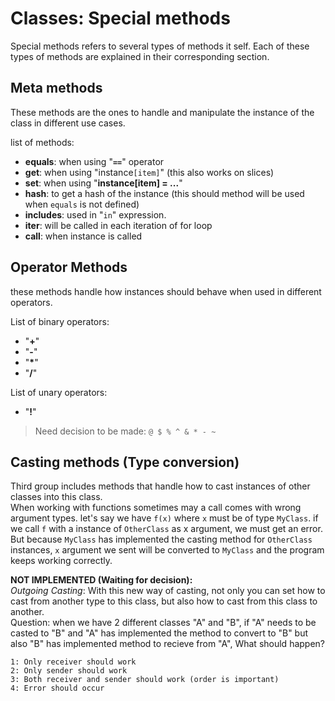 # Classes: Special methods

Special methods refers to several types of methods it self.
Each of these types of methods are explained in their corresponding section.



## Meta methods

These methods are the ones to handle and manipulate the instance of the class in different use cases.

list of methods:

- **equals**: when using "**`==`**" operator
- **get**: when using "instance`[item]`" (this also works on slices)
- **set**: when using "**instance[item] = ...**"
- **hash**: to get a hash of the instance (this should method will be used when `equals` is not defined)
- **includes**: used in "`in`" expression.
- **iter**: will be called in each iteration of for loop
- **call**: when instance is called



## Operator Methods

these methods handle how instances should behave when used in different operators.

List of binary operators:
- "**+**"
- "**-**"
- "**\***"
- "**/**"

List of unary operators:
- "**!**"

> Need decision to be made: `@ $ % ^ & * - ~`



## Casting methods (Type conversion)

Third group includes methods that handle how to cast instances of other classes into this class.\
When working with functions sometimes may a call comes with wrong argument types. let's say we have `f(x)` where `x` must be of type `MyClass`. if we call `f` with a instance of `OtherClass` as x argument, we must get an error. But because `MyClass` has implemented the casting method for `OtherClass` instances, `x` argument we sent will be converted to `MyClass` and the program keeps working correctly.

**NOT IMPLEMENTED (Waiting for decision):**\
*Outgoing Casting*: With this new way of casting, not only you can set how to cast from another type to this class, but also how to cast from this class to another.\
Question: when we have 2 different classes "A" and "B", if "A" needs to be casted to "B" and "A" has implemented the method to convert to "B" but also "B" has implemented method to recieve from "A", What should happen?

    1: Only receiver should work
    2: Only sender should work
    3: Both receiver and sender should work (order is important)
    4: Error should occur
